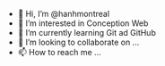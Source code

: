 - 👋 Hi, I’m @hanhmontreal
- 👀 I’m interested in Conception Web
- 🌱 I’m currently learning Git ad GitHub
- 💞️ I’m looking to collaborate on ...
- 📫 How to reach me ...

<!---
hanhmontreal/hanhmontreal is a ✨ special ✨ repository because its `README.md` (this file) appears on your GitHub profile.
You can click the Preview link to take a look at your changes.
--->
